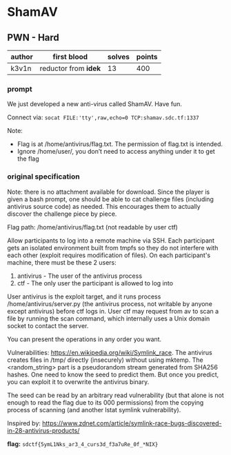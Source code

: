 # ShamAV
## PWN - Hard
| author | first blood | solves | points |
|--------| --- | -- | --- |
| k3v1n  | reductor from **idek** | 13 | 400 |
### prompt
We just developed a new anti-virus called ShamAV. Have fun.

Connect via:
`socat FILE:'tty',raw,echo=0 TCP:shamav.sdc.tf:1337`

Note:
- Flag is at /home/antivirus/flag.txt. The permission of flag.txt is intended.
- Ignore /home/user/, you don’t need to access anything under it to get the flag 

### original specification
Note: there is no attachment available for download. Since the player is given a bash prompt, one should be able to cat challenge files (including antivirus source code) as needed. This encourages them to actually discover the challenge piece by piece.

Flag path: /home/antivirus/flag.txt (not readable by user ctf)

Allow participants to log into a remote machine via SSH. Each participant gets an isolated environment built from tmpfs so they do not interfere with each other (exploit requires modification of files). On each participant's machine, there must be these 2 users:
1. antivirus - The user of the antivirus process
2. ctf - The only user the participant is allowed to log into

User antivirus is the exploit target, and it runs process /home/antivirus/server.py (the antivirus process, not writable by anyone except antivirus) before ctf logs in. User ctf may request from av to scan a file by running the scan command, which internally uses a Unix domain socket to contact the server.

You can present the operations in any order you want.

Vulnerabilities:
https://en.wikipedia.org/wiki/Symlink_race. The antivirus creates files in /tmp/ directly (insecurely) without using mktemp. The <random_string> part is a pseudorandom stream generated from SHA256 hashes. One need to know the seed to predict them. But once you predict, you can exploit it to overwrite the antivirus binary.

The seed can be read by an arbitrary read vulnerability (but that alone is not enough to read the flag due to its 000 permissions) from the copying process of scanning (and another lstat symlink vulnerability).

Inspired by: https://www.zdnet.com/article/symlink-race-bugs-discovered-in-28-antivirus-products/

**flag:** `sdctf{5ymL1Nks_ar3_4_curs3d_f3a7uRe_0f_*NIX}`

